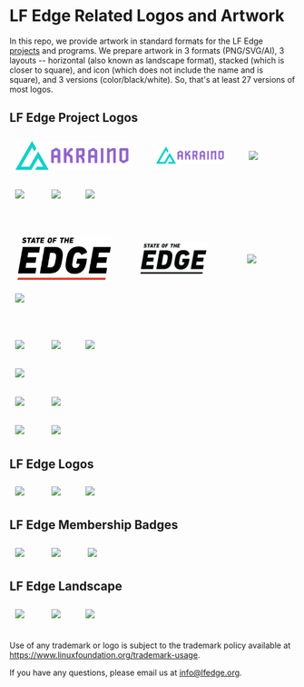 # LF Edge Related Logos and Artwork 
In this repo, we provide artwork in standard formats for the LF Edge [projects](https://www.lfedge.org/projects) and programs. We prepare artwork in 3 formats (PNG/SVG/AI), 3 layouts -- horizontal (also known as landscape format), stacked (which is closer to square), and icon (which does not include the name and is square), and 3 versions (color/black/white). So, that's at least 27 versions of most logos. 

## LF Edge Project Logos
<img src="/akraino/horizontal/color/akraino-horizontal-color.png"  width="200" style="display:inline;vertical-align:middle;padding:2%">      &nbsp;  &nbsp;  &nbsp; <img src="/akraino/stacked/color/akraino-stacked-color.png" width="120" style="display:inline;vertical-align:middle;padding:2%">&nbsp;  &nbsp;  &nbsp; <img src="/akraino/icon/color/akraino-icon-color.png" width="75" style="display:inline;vertical-align:middle;padding:2%">

<img src="/edgexfoundry/horizontal/color/edgexfoundry-horizontal-color.png"  width="200" style="display:inline;vertical-align:middle;padding:2%">      &nbsp;  &nbsp;  &nbsp; <img src="/edgexfoundry/stacked/color/edgexfoundry-stacked-color.png" width="120" style="display:inline;vertical-align:middle;padding:2%">&nbsp;  &nbsp;  &nbsp; <img src="/edgexfoundry/icon/color/edgexfoundry-icon-color.png" width="75" style="display:inline;vertical-align:middle;padding:2%">

<br>

<img src="stateoftheedge/horizontal/color/stateoftheedge-horizontal-color.png"  width="170" style="display:inline;vertical-align:middle;padding:2%">      &nbsp;  &nbsp;  &nbsp; <img src="stateoftheedge/horizontal/black/stateoftheedge-horizontal-black.png" width="120" style="display:inline;vertical-align:middle;padding:2%">     &nbsp;  &nbsp;  &nbsp;     &nbsp;  &nbsp;  &nbsp; <img src="/glossary/horizontal/color/glossary-horizontal-color.png"  width="200" style="display:inline;vertical-align:middle;padding:2%">      &nbsp;  &nbsp;  &nbsp; <img src="/glossary/stacked/color/glossary-stacked-color.png" width="120" style="display:inline;vertical-align:middle;padding:2%">

<br>

<img src="/homeedge/horizontal/color/homeedge-horizontal-color.png"  width="200" style="display:inline;vertical-align:middle;padding:2%">      &nbsp;  &nbsp;  &nbsp; <img src="/homeedge/stacked/color/homeedge-stacked-color.png" width="120" style="display:inline;vertical-align:middle;padding:2%">&nbsp;  &nbsp;  &nbsp; <img src="/homeedge/icon/color/homeedge-icon-color.png" width="75" style="display:inline;vertical-align:middle;padding:2%">


<img src="/project-eve/icon/color/eve-icon-color.png" width="125" style="display:inline;vertical-align:middle;padding:2%">

<img src="/baetyl/horizontal/color/baetyl_horizontal-color.png"  width="200" style="display:inline;vertical-align:middle;padding:2%">      &nbsp;  &nbsp;  &nbsp; <img src="/baetyl/icon/color/baetyl_icon-color.png" width="75" style="display:inline;vertical-align:middle;padding:2%">

<img src="/fledge/horizontal/PNG/fledge-horizontal-color.png"  width="200" style="display:inline;vertical-align:middle;padding:2%">      &nbsp;  &nbsp;  &nbsp; <img src="/fledge/icon/PNG/fledge-icon_color.png" width="75" style="display:inline;vertical-align:middle;padding:2%">

## LF Edge Logos

<img src="/lfedge/horizontal/color/lfedge-horizontal-color.png"  width="200" style="display:inline;vertical-align:middle;padding:2%">      &nbsp;  &nbsp;  &nbsp; <img src="/lfedge/stacked/color/lfedge-stacked-color.png" width="120" style="display:inline;vertical-align:middle;padding:2%">&nbsp;  &nbsp;  &nbsp; <img src="/lfedge/icon/color/lfedge-icon-color.png" width="75" style="display:inline;vertical-align:middle;padding:2%">

## LF Edge Membership Badges

<img src="/lfedge-member/premier/horizontal/color/lfedgemember-premier-horizontal-color.png"  width="200" style="display:inline;vertical-align:middle;padding:2%">    &nbsp;  &nbsp;  &nbsp; <img src="/lfedge-member/general/horizontal/color/lfedge-member-general-horizontal-color.png"  width="200" style="display:inline;vertical-align:middle;padding:2%">        &nbsp;  &nbsp;  &nbsp; <img src="/lfedge-member/associate/horizontal/color/lfedge-member-associate-horizontal-color.png"  width="200" style="display:inline;vertical-align:middle;padding:2%">   

## LF Edge Landscape

<img src="/lfedge-landscape/horizontal/color/lfedge-landscape-horizontal-color.png"  width="200" style="display:inline;vertical-align:middle;padding:2%">      &nbsp;  &nbsp;  &nbsp; <img src="/lfedge-landscape/stacked/color/lfedge-landscape-stacked-color.png" width="120" style="display:inline;vertical-align:middle;padding:2%">&nbsp;  &nbsp;  &nbsp; <img src="/lfedge-landscape/icon/color/lfedge-landscape-icon-color.png" width="75" style="display:inline;vertical-align:middle;padding:2%">



## 

Use of any trademark or logo is subject to the trademark policy available at https://www.linuxfoundation.org/trademark-usage.

If you have any questions, please email us at info@lfedge.org.

